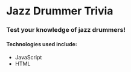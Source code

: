 # Jazz Drummer Trivia

### Test your knowledge of jazz drummers!

#### Technologies used include:
* JavaScript
* HTML
